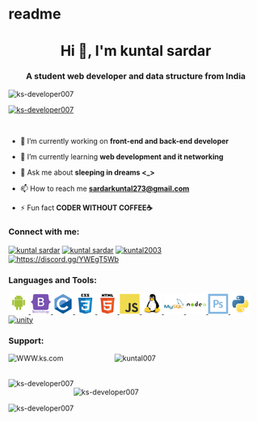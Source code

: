 # readme <h1 align="center">Hi 👋, I'm kuntal sardar</h1>
<h3 align="center">A student web developer and data structure from India</h3>

<p align="left"> <img src="https://komarev.com/ghpvc/?username=ks-developer007&label=Profile%20views&color=0e75b6&style=flat" alt="ks-developer007" /> </p>

<p align="left"> <a href="https://github.com/ryo-ma/github-profile-trophy"><img src="https://github-profile-trophy.vercel.app/?username=ks-developer007" alt="ks-developer007" /></a> </p>

<p align="left"> <a href="https://twitter.com/" target="blank"><img src="https://img.shields.io/twitter/follow/?logo=twitter&style=for-the-badge" alt="" /></a> </p>

- 🔭 I’m currently working on **front-end and back-end developer**

- 🌱 I’m currently learning **web development and it networking**

- 💬 Ask me about **sleeping in dreams <_>**

- 📫 How to reach me **sardarkuntal273@gmail.com**

- ⚡ Fun fact **CODER WITHOUT COFFEE☕**

<h3 align="left">Connect with me:</h3>
<p align="left">
<a href="https://linkedin.com/in/kuntal sardar" target="blank"><img align="center" src="https://raw.githubusercontent.com/rahuldkjain/github-profile-readme-generator/master/src/images/icons/Social/linked-in-alt.svg" alt="kuntal sardar" height="30" width="40" /></a>
<a href="https://fb.com/kuntal sardar" target="blank"><img align="center" src="https://raw.githubusercontent.com/rahuldkjain/github-profile-readme-generator/master/src/images/icons/Social/facebook.svg" alt="kuntal sardar" height="30" width="40" /></a>
<a href="https://instagram.com/kuntal2003" target="blank"><img align="center" src="https://raw.githubusercontent.com/rahuldkjain/github-profile-readme-generator/master/src/images/icons/Social/instagram.svg" alt="kuntal2003" height="30" width="40" /></a>
<a href="https://discord.gg/https://discord.gg/YWEgT5Wb" target="blank"><img align="center" src="https://raw.githubusercontent.com/rahuldkjain/github-profile-readme-generator/master/src/images/icons/Social/discord.svg" alt="https://discord.gg/YWEgT5Wb" height="30" width="40" /></a>
</p>

<h3 align="left">Languages and Tools:</h3>
<p align="left"> <a href="https://developer.android.com" target="_blank" rel="noreferrer"> <img src="https://raw.githubusercontent.com/devicons/devicon/master/icons/android/android-original-wordmark.svg" alt="android" width="40" height="40"/> </a> <a href="https://getbootstrap.com" target="_blank" rel="noreferrer"> <img src="https://raw.githubusercontent.com/devicons/devicon/master/icons/bootstrap/bootstrap-plain-wordmark.svg" alt="bootstrap" width="40" height="40"/> </a> <a href="https://www.cprogramming.com/" target="_blank" rel="noreferrer"> <img src="https://raw.githubusercontent.com/devicons/devicon/master/icons/c/c-original.svg" alt="c" width="40" height="40"/> </a> <a href="https://www.w3schools.com/css/" target="_blank" rel="noreferrer"> <img src="https://raw.githubusercontent.com/devicons/devicon/master/icons/css3/css3-original-wordmark.svg" alt="css3" width="40" height="40"/> </a> <a href="https://www.w3.org/html/" target="_blank" rel="noreferrer"> <img src="https://raw.githubusercontent.com/devicons/devicon/master/icons/html5/html5-original-wordmark.svg" alt="html5" width="40" height="40"/> </a> <a href="https://developer.mozilla.org/en-US/docs/Web/JavaScript" target="_blank" rel="noreferrer"> <img src="https://raw.githubusercontent.com/devicons/devicon/master/icons/javascript/javascript-original.svg" alt="javascript" width="40" height="40"/> </a> <a href="https://www.linux.org/" target="_blank" rel="noreferrer"> <img src="https://raw.githubusercontent.com/devicons/devicon/master/icons/linux/linux-original.svg" alt="linux" width="40" height="40"/> </a> <a href="https://www.mysql.com/" target="_blank" rel="noreferrer"> <img src="https://raw.githubusercontent.com/devicons/devicon/master/icons/mysql/mysql-original-wordmark.svg" alt="mysql" width="40" height="40"/> </a> <a href="https://nodejs.org" target="_blank" rel="noreferrer"> <img src="https://raw.githubusercontent.com/devicons/devicon/master/icons/nodejs/nodejs-original-wordmark.svg" alt="nodejs" width="40" height="40"/> </a> <a href="https://www.photoshop.com/en" target="_blank" rel="noreferrer"> <img src="https://raw.githubusercontent.com/devicons/devicon/master/icons/photoshop/photoshop-line.svg" alt="photoshop" width="40" height="40"/> </a> <a href="https://www.python.org" target="_blank" rel="noreferrer"> <img src="https://raw.githubusercontent.com/devicons/devicon/master/icons/python/python-original.svg" alt="python" width="40" height="40"/> </a> <a href="https://unity.com/" target="_blank" rel="noreferrer"> <img src="https://www.vectorlogo.zone/logos/unity3d/unity3d-icon.svg" alt="unity" width="40" height="40"/> </a> </p>

<h3 align="left">Support:</h3>
<p><a href="https://www.buymeacoffee.com/WWW.ks.com"> <img align="left" src="https://cdn.buymeacoffee.com/buttons/v2/default-yellow.png" height="50" width="210" alt="WWW.ks.com" /></a><a href="https://ko-fi.com/kuntal007"> <img align="left" src="https://cdn.ko-fi.com/cdn/kofi3.png?v=3" height="50" width="210" alt="kuntal007" /></a></p><br><br>

<p><img align="left" src="https://github-readme-stats.vercel.app/api/top-langs?username=ks-developer007&show_icons=true&locale=en&layout=compact" alt="ks-developer007" /></p>

<p>&nbsp;<img align="center" src="https://github-readme-stats.vercel.app/api?username=ks-developer007&show_icons=true&locale=en" alt="ks-developer007" /></p>

<p><img align="center" src="https://github-readme-streak-stats.herokuapp.com/?user=ks-developer007&" alt="ks-developer007" /></p>
